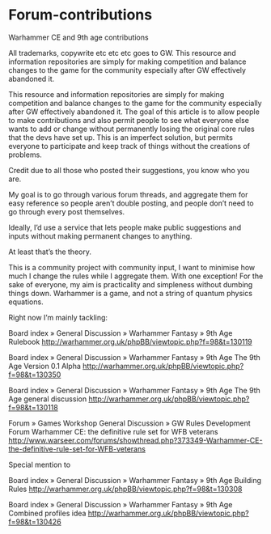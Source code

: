 # Forum-contributions
Warhammer CE and 9th age contributions

All trademarks, copywrite etc etc etc goes to GW.
This resource and information repositories are simply for making competition and balance changes
to the game for the community especially after GW effectively abandoned it.

This resource and information repositories are simply for making competition and balance changes to the game for the community especially after GW effectively abandoned it. The goal of this article is to allow people to make contributions and also permit people to see what everyone else wants to add or change without permanently losing the original core rules that the devs have set up. This is an imperfect solution, but permits everyone to participate and keep track of things without the creations of problems.


Credit due to all those who posted their suggestions, you know who you are.

My goal is to go through various forum threads, and aggregate them for easy reference so people aren’t double posting, and people don’t need to go through every post themselves.

Ideally, I’d use a service that lets people make public suggestions and inputs without making permanent changes to anything.

At least that’s the theory.

This is a community project with community input, I want to minimise how much I change the rules while I aggregate them. With one exception! For the sake of everyone, my aim is practicality and simpleness without dumbing things down. Warhammer is a game, and not a string of quantum physics equations.

Right now I’m mainly tackling:


Board index » General Discussion » Warhammer Fantasy » 9th Age
Rulebook
http://warhammer.org.uk/phpBB/viewtopic.php?f=98&t=130119


Board index » General Discussion » Warhammer Fantasy » 9th Age
The 9th Age Version 0.1 Alpha
http://warhammer.org.uk/phpBB/viewtopic.php?f=98&t=130350


Board index » General Discussion » Warhammer Fantasy » 9th Age
The 9th Age general discussion
http://warhammer.org.uk/phpBB/viewtopic.php?f=98&t=130118


Forum » Games Workshop General Discussion » GW Rules Development Forum
Warhammer CE: the definitive rule set for WFB veterans
http://www.warseer.com/forums/showthread.php?373349-Warhammer-CE-the-definitive-rule-set-for-WFB-veterans


Special mention to

Board index » General Discussion » Warhammer Fantasy » 9th Age
Building Rules
http://warhammer.org.uk/phpBB/viewtopic.php?f=98&t=130308

Board index » General Discussion » Warhammer Fantasy » 9th Age
Combined profiles idea
http://warhammer.org.uk/phpBB/viewtopic.php?f=98&t=130426

